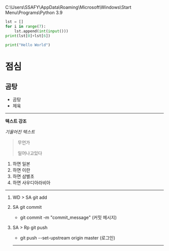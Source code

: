 C:\Users\SSAFY\AppData\Roaming\Microsoft\Windows\Start Menu\Programs\Python 3.9

```python
lst = []
for i in range(7):
    lst.append(int(input()))
print(lst[0]+lst[6])
```



```python
print("Hello World")
```

# 점심

## 곰탕

- 곰탕
- 제육

---

**텍스트 강조**

*기울어진 텍스트*

> 무언가
>
> 일어나고있다

1. 하면 일본
2. 하면 이란
3. 하면 삼별초
4. 하면 사우디아라비아

---

1. WD > SA git add

2. SA git commit
   - git commit -m "commit_message" (커밋 메시지)

3. SA > Rp git push
   - git push --set-upstream origin master (로그인)

   ---

   

   

